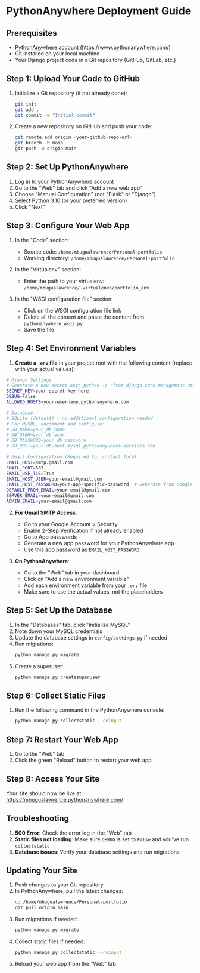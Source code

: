 # PythonAnywhere Deployment Guide

## Prerequisites
- PythonAnywhere account (https://www.pythonanywhere.com/)
- Git installed on your local machine
- Your Django project code in a Git repository (GitHub, GitLab, etc.)

## Step 1: Upload Your Code to GitHub

1. Initialize a Git repository (if not already done):
   ```bash
   git init
   git add .
   git commit -m "Initial commit"
   ```

2. Create a new repository on GitHub and push your code:
   ```bash
   git remote add origin <your-github-repo-url>
   git branch -M main
   git push -u origin main
   ```

## Step 2: Set Up PythonAnywhere

1. Log in to your PythonAnywhere account
2. Go to the "Web" tab and click "Add a new web app"
3. Choose "Manual Configuration" (not "Flask" or "Django")
4. Select Python 3.10 (or your preferred version)
5. Click "Next"

## Step 3: Configure Your Web App

1. In the "Code" section:
   - Source code: `/home/mbugualawrence/Personal-portfolio`
   - Working directory: `/home/mbugualawrence/Personal-portfolio`

2. In the "Virtualenv" section:
   - Enter the path to your virtualenv: `/home/mbugualawrence/.virtualenvs/portfolio_env`

3. In the "WSGI configuration file" section:
   - Click on the WSGI configuration file link
   - Delete all the content and paste the content from `pythonanywhere_wsgi.py`
   - Save the file

## Step 4: Set Environment Variables

1. **Create a `.env` file** in your project root with the following content (replace with your actual values):

```bash
# Django Settings
# Generate a new secret key: python -c 'from django.core.management.utils import get_random_secret_key; print(get_random_secret_key())'
SECRET_KEY=your-secret-key-here
DEBUG=False
ALLOWED_HOSTS=your-username.pythonanywhere.com

# Database
# SQLite (default) - no additional configuration needed
# For MySQL, uncomment and configure:
# DB_NAME=your_db_name
# DB_USER=your_db_user
# DB_PASSWORD=your_db_password
# DB_HOST=your-db-host.mysql.pythonanywhere-services.com

# Email Configuration (Required for contact form)
EMAIL_HOST=smtp.gmail.com
EMAIL_PORT=587
EMAIL_USE_TLS=True
EMAIL_HOST_USER=your-email@gmail.com
EMAIL_HOST_PASSWORD=your-app-specific-password  # Generate from Google Account > Security > App passwords
DEFAULT_FROM_EMAIL=your-email@gmail.com
SERVER_EMAIL=your-email@gmail.com
ADMIN_EMAIL=your-email@gmail.com
```

2. **For Gmail SMTP Access**:
   - Go to your Google Account > Security
   - Enable 2-Step Verification if not already enabled
   - Go to App passwords
   - Generate a new app password for your PythonAnywhere app
   - Use this app password as `EMAIL_HOST_PASSWORD`

3. **On PythonAnywhere**:
   - Go to the "Web" tab in your dashboard
   - Click on "Add a new environment variable"
   - Add each environment variable from your `.env` file
   - Make sure to use the actual values, not the placeholders

## Step 5: Set Up the Database

1. In the "Databases" tab, click "Initialize MySQL"
2. Note down your MySQL credentials
3. Update the database settings in `config/settings.py` if needed
4. Run migrations:
   ```bash
   python manage.py migrate
   ```
5. Create a superuser:
   ```bash
   python manage.py createsuperuser
   ```

## Step 6: Collect Static Files

1. Run the following command in the PythonAnywhere console:
   ```bash
   python manage.py collectstatic --noinput
   ```

## Step 7: Restart Your Web App

1. Go to the "Web" tab
2. Click the green "Reload" button to restart your web app

## Step 8: Access Your Site

Your site should now be live at: https://mbugualawrence.pythonanywhere.com/

## Troubleshooting

1. **500 Error**: Check the error log in the "Web" tab
2. **Static files not loading**: Make sure `DEBUG` is set to `False` and you've run `collectstatic`
3. **Database issues**: Verify your database settings and run migrations

## Updating Your Site

1. Push changes to your Git repository
2. In PythonAnywhere, pull the latest changes:
   ```bash
   cd /home/mbugualawrence/Personal-portfolio
   git pull origin main
   ```
3. Run migrations if needed:
   ```bash
   python manage.py migrate
   ```
4. Collect static files if needed:
   ```bash
   python manage.py collectstatic --noinput
   ```
5. Reload your web app from the "Web" tab
